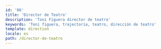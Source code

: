 ```yaml
---
id: '06'
title: 'Director de Teatro'
description: 'Toni Figuera director de teatro'
keywords: 'Toni figuera, trajectoria, teatro, dirección de teatro'
template: direction
locale: es
path: /director-de-teatro
---
```

